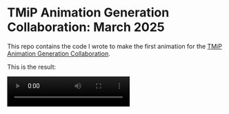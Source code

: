 # TMiP Animation Generation Collaboration: March 2025

This repo contains the code I wrote to make the first animation for the
[TMiP Animation Generation Collaboration](https://talkingmathsinpublic.uk/animation/).

This is the result:

<video src="video.mp4" width="284" height="70" controls></video>
